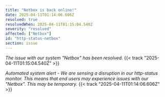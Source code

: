 ```yaml
---
title: "Netbox is back online!"
date: 2025-04-11T01:14:06.606Z
resolved: true
resolvedWhen: 2025-04-11T01:15:04.540Z
severity: "resolved"
affected: ["Netbox"]
id: "http-status-netbox"
section: issue
---
```


*The issue with our system "Netbox" has been resolved.* {{< track "2025-04-11T01:15:04.540Z" >}}

**Automated system alert* - We are sensing a disruption in our http-status monitor. This means that end users may experience issues with our "Netbox". This may be temporary.* {{< track "2025-04-11T01:14:06.606Z" >}}
